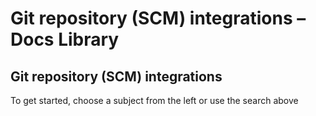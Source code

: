 # Git repository \(SCM\) integrations – Docs Library

##  Git repository \(SCM\) integrations

To get started, choose a subject from the left or use the search above

